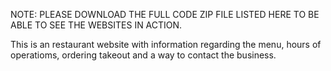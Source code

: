 NOTE: PLEASE DOWNLOAD THE FULL CODE ZIP FILE LISTED HERE TO BE ABLE TO SEE THE WEBSITES IN ACTION.

This is an restaurant website with information regarding the menu, hours of operatioms, ordering takeout and a way to contact the business. 

